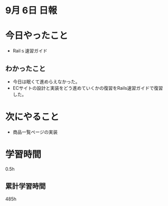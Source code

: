 #  9月 6日 日報

# 今日やったこと
* Railｓ速習ガイド
##  わかったこと
* 今日は眠くて進めらえなかった。
* ECサイトの設計と実装をどう進めていくかの復習をRails速習ガイドで復習した。

# 次にやること
* 商品一覧ページの実装

#  学習時間
0.5h

##  累計学習時間
485h



